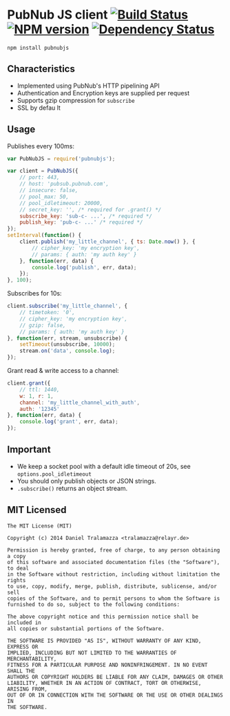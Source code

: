 # PubNub JS client [![Build Status](https://travis-ci.org/tralamazza/pubnubjs.svg?branch=master)](https://travis-ci.org/tralamazza/pubnubjs) [![NPM version](https://badge.fury.io/js/pubnubjs.svg)](http://badge.fury.io/js/pubnubjs) [![Dependency Status](https://gemnasium.com/tralamazza/pubnubjs.svg)](https://gemnasium.com/tralamazza/pubnubjs)

	npm install pubnubjs

## Characteristics

* Implemented using PubNub's HTTP pipelining API
* Authentication and Encryption keys are supplied per request
* Supports gzip compression for `subscribe`
* SSL by defau	lt

## Usage

Publishes every 100ms:

```js
var PubNubJS = require('pubnubjs');

var client = PubNubJS({
	// port: 443,
	// host: 'pubsub.pubnub.com',
	// insecure: false,
	// pool_max: 50,
	// pool_idletimeout: 20000,
	// secret_key: '', /* required for .grant() */
	subscribe_key: 'sub-c- ...', /* required */
	publish_key: 'pub-c- ...' /* required */
});
setInterval(function() {
	client.publish('my_little_channel', { ts: Date.now() }, {
		// cipher_key: 'my encryption key',
		// params: { auth: 'my auth key' }
	}, function(err, data) {
		console.log('publish', err, data);
	});
}, 100);
```

Subscribes for 10s:

```js
client.subscribe('my_little_channel', {
	// timetoken: '0',
	// cipher_key: 'my encryption key',
	// gzip: false,
	// params: { auth: 'my auth key' }
}, function(err, stream, unsubscribe) {
	setTimeout(unsubscribe, 10000);
	stream.on('data', console.log);
});
```

Grant read & write access to a channel:

```js
client.grant({
	// ttl: 1440,
	w: 1, r: 1,
	channel: 'my_little_channel_with_auth',
	auth: '12345'
}, function(err, data) {
	console.log('grant', err, data);
});
```

## Important

* We keep a socket pool with a default idle timeout of 20s, see `options.pool_idletimeout`
* You should only publish objects or JSON strings.
* `.subscribe()` returns an object stream.

## MIT Licensed

	The MIT License (MIT)

	Copyright (c) 2014 Daniel Tralamazza <tralamazza@relayr.de>

	Permission is hereby granted, free of charge, to any person obtaining a copy
	of this software and associated documentation files (the "Software"), to deal
	in the Software without restriction, including without limitation the rights
	to use, copy, modify, merge, publish, distribute, sublicense, and/or sell
	copies of the Software, and to permit persons to whom the Software is
	furnished to do so, subject to the following conditions:

	The above copyright notice and this permission notice shall be included in
	all copies or substantial portions of the Software.

	THE SOFTWARE IS PROVIDED "AS IS", WITHOUT WARRANTY OF ANY KIND, EXPRESS OR
	IMPLIED, INCLUDING BUT NOT LIMITED TO THE WARRANTIES OF MERCHANTABILITY,
	FITNESS FOR A PARTICULAR PURPOSE AND NONINFRINGEMENT. IN NO EVENT SHALL THE
	AUTHORS OR COPYRIGHT HOLDERS BE LIABLE FOR ANY CLAIM, DAMAGES OR OTHER
	LIABILITY, WHETHER IN AN ACTION OF CONTRACT, TORT OR OTHERWISE, ARISING FROM,
	OUT OF OR IN CONNECTION WITH THE SOFTWARE OR THE USE OR OTHER DEALINGS IN
	THE SOFTWARE.
